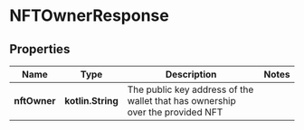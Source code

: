 
# NFTOwnerResponse

## Properties
Name | Type | Description | Notes
------------ | ------------- | ------------- | -------------
**nftOwner** | **kotlin.String** | The public key address of the wallet that has ownership over the provided NFT | 



